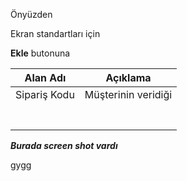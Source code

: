 Önyüzden

Ekran standartları için 

**Ekle** butonuna

|Alan Adı|Açıklama|
|--|--|
|Sipariş Kodu|Müşterinin veridiği|
|||
|||
|||
|||
|||
|||
|||

***Burada screen shot vardı***

gygg